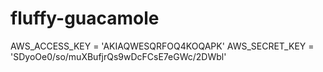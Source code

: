 # fluffy-guacamole

AWS_ACCESS_KEY = 'AKIAQWESQRFOQ4KOQAPK'
AWS_SECRET_KEY = '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'
